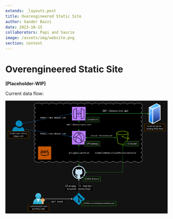 ```yaml
---
extends: _layouts.post
title: Overengineered Static Site
author: Xander Bazzi
date: 2023-10-15
collaborators: Papi and Saurio
image: /assets/img/website.png
section: content
---
```


# Overengineered Static Site
**[Placeholder-WIP]**

Current data flow:

![Datacenter Rack](/assets/img/website-diagram-dark.png)

